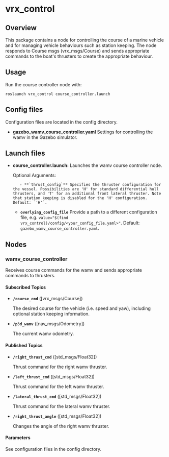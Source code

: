 # vrx_control

## Overview

This package contains a node for controlling the course of a marine vehicle and for managing vehicle behaviours such as station keeping. The node responds to Course msgs (vrx_msgs/Course)
and sends appropriate commands to the boat's thrusters to create the appropriate behaviour.

## Usage

Run the course controller node with:

	roslaunch vrx_control course_controller.launch

## Config files

Configuration files are located in the config directory.

* **gazebo_wamv_course_controller.yaml** Settings for controlling the wamv in the Gazebo simulator.

## Launch files

* **course_controller.launch:** Launches the wamv course controller node.

     Optional Arguments:

		 - **`thrust_config`** Specifies the thruster configuration for the vessel. Possibilities are 'H' for standard differential hull thrusters, and 'T' for an additional front lateral thruster. Note that station keeping is disabled for the 'H' configuration. Default: `'H'`.

     - **`overlying_config_file`** Provide a path to a different configuration file, e.g. `value="$(find vrx_control)/config/<your_config_file.yaml>"`. Default: `gazebo_wamv_course_controller.yaml`.

## Nodes

### wamv_course_controller

Receives course commands for the wamv and sends appropriate commands to thrusters.

#### Subscribed Topics

* **`/course_cmd`** ([vrx_msgs/Course])

	The desired course for the vehicle (i.e. speed and yaw), including optional station keeping information.

* **`/p3d_wamv`** ([nav_msgs/Odometry])

	The current wamv odometry.

#### Published Topics

* **`/right_thrust_cmd`** ([std_msgs/Float32])

	Thrust command for the right wamv thruster.

* **`/left_thrust_cmd`** ([std_msgs/Float32])

	Thrust command for the left wamv thruster.

* **`/lateral_thrust_cmd`** ([std_msgs/Float32])

	Thrust command for the lateral wamv thruster.

* **`/right_thrust_angle`** ([std_msgs/Float32])

	Changes the angle of the right wamv thruster.

#### Parameters

See configuration files in the config directory.
